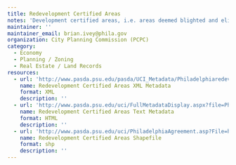 ```yaml
---
title: Redevelopment Certified Areas
notes: 'Development certified areas, i.e. areas deemed blighted and eligible for urban renewal by the Philadelphia City Planning Commission under the amended Pennsylvania Urban Redevelopment Law. Blighted areas are defined as meeting one of seven city mandated criteria, including unsafe, unsanitary and inadequate conditions; economically or socially undesirable land use; and faulty street and lot layout.'
maintainer: ''
maintainer_email: brian.ivey@phila.gov
organization: City Planning Commission (PCPC)
category:
  - Economy
  - Planning / Zoning
  - Real Estate / Land Records
resources:
  - url: 'http://www.pasda.psu.edu/pasda/UCI_Metadata/Philadelphiaredevelopmentcertifiedareas200901.xml'
    name: Redevelopment Certified Areas XML Metadata
    format: XML
    description: ''
  - url: 'http://www.pasda.psu.edu/uci/FullMetadataDisplay.aspx?file=Philadelphiaredevelopmentcertifiedareas200901.xml'
    name: Redevelopment Certified Areas Text Metadata
    format: HTML
    description: ''
  - url: 'http://www.pasda.psu.edu/uci/PhiladelphiaAgreement.asp?File=http://www.pasda.psu.edu/philacity/data/Philadelphiaredevelopmentcertifiedareas200901.zip'
    name: Redevelopment Certified Areas Shapefile
    format: shp
    description: ''
---
```

